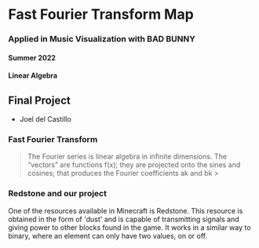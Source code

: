 # Fast Fourier Transform Map

### Applied in Music Visualization with BAD BUNNY

#### Summer 2022

#### Linear Algebra

## Final Project

- Joel del Castillo

### Fast Fourier Transform

> The Fourier series is linear algebra in infinite dimensions. The “vectors” are functions
> f(x); they are projected onto the sines and cosines; that produces the Fourier coefficients
> ak and bk >

### Redstone and our project

One of the resources available in Minecraft is Redstone. This resource is obtained in the form of 'dust' and is capable of transmitting signals and giving power to other blocks found in the game. It works in a similar way to binary, where an element can only have two values, on or off.
